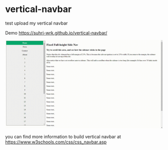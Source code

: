 # vertical-navbar
test upload my vertical navbar

Demo https://suhri-wrk.github.io/vertical-navbar/

![Alt Text](https://raw.githubusercontent.com/suhri-wrk/vertical-navbar/main/demo.gif)

you can find more information to build vertical navbar at https://www.w3schools.com/css/css_navbar.asp
